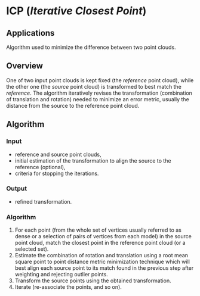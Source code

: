 # ICP (_Iterative Closest Point_)

## Applications
Algorithm used to minimize the difference between two point clouds.

## Overview
One of two input point clouds is kept fixed (the _reference_ point cloud), while the other one (the _source_ point cloud) is transformed to best match the _reference_. The algorithm iteratively revises the transformation (combination of translation and rotation) needed to minimize an error metric, usually the distance from the source to the reference point cloud.

## Algorithm

### Input
* reference and source point clouds,
* initial estimation of the transformation to align the source to the reference (optional),
* criteria for stopping the iterations.

### Output
* refined transformation.

### Algorithm

1. For each point (from the whole set of vertices usually referred to as dense or a selection of pairs of vertices from each model) in the source point cloud, match the closest point in the reference point cloud (or a selected set).
2. Estimate the combination of rotation and translation using a root mean square point to point distance metric minimization technique which will best align each source point to its match found in the previous step after weighting and rejecting outlier points.
3. Transform the source points using the obtained transformation.
4. Iterate (re-associate the points, and so on).


